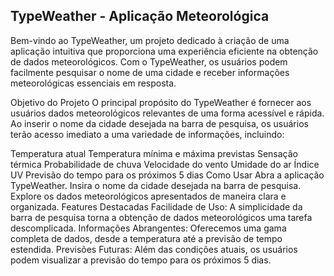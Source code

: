 
## TypeWeather - Aplicação Meteorológica
Bem-vindo ao TypeWeather, um projeto dedicado à criação de uma aplicação intuitiva que proporciona uma experiência eficiente na obtenção de dados meteorológicos. Com o TypeWeather, os usuários podem facilmente pesquisar o nome de uma cidade e receber informações meteorológicas essenciais em resposta.

Objetivo do Projeto
O principal propósito do TypeWeather é fornecer aos usuários dados meteorológicos relevantes de uma forma acessível e rápida. Ao inserir o nome da cidade desejada na barra de pesquisa, os usuários terão acesso imediato a uma variedade de informações, incluindo:

Temperatura atual
Temperatura mínima e máxima previstas
Sensação térmica
Probabilidade de chuva
Velocidade do vento
Umidade do ar
Índice UV
Previsão do tempo para os próximos 5 dias
Como Usar
Abra a aplicação TypeWeather.
Insira o nome da cidade desejada na barra de pesquisa.
Explore os dados meteorológicos apresentados de maneira clara e organizada.
Features Destacadas
Facilidade de Uso: A simplicidade da barra de pesquisa torna a obtenção de dados meteorológicos uma tarefa descomplicada.
Informações Abrangentes: Oferecemos uma gama completa de dados, desde a temperatura até a previsão de tempo estendida.
Previsões Futuras: Além das condições atuais, os usuários podem visualizar a previsão do tempo para os próximos 5 dias.
